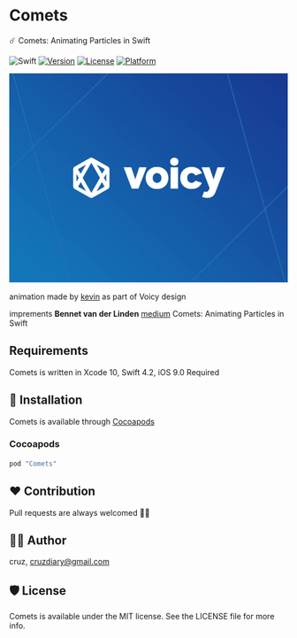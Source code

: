 # Comets
☄️ Comets: Animating Particles in Swift

![Swift](https://img.shields.io/badge/Swift-4.2-orange.svg)
[![Version](https://img.shields.io/cocoapods/v/Comets.svg?style=flat)](http://cocoapods.org/pods/Comets)
[![License](https://img.shields.io/cocoapods/l/Comets.svg?style=flat)](http://cocoapods.org/pods/Comets)
[![Platform](https://img.shields.io/cocoapods/p/Comets.svg?style=flat)](http://cocoapods.org/pods/Comets)

![voicy.gif](README/voicy.gif)

animation made by [kevin](https://medium.com/@kwijst) as part of Voicy design

imprements **Bennet van der Linden** [medium](https://medium.com/call-voicy/comets-animating-particles-in-swift-3431a7f1b250) Comets: Animating Particles in Swift

## Requirements
Comets is written in  Xcode 10, Swift 4.2, iOS 9.0 Required

## 📲 Installation
Comets is available through [Cocoapods](http://cocoapods.org)

### Cocoapods
```ruby
pod "Comets"
```

## ❤️ Contribution
Pull requests are always welcomed 🏄🏼

## 👨‍💻 Author
cruz, cruzdiary@gmail.com

## 🛡 License

Comets is available under the MIT license. See the LICENSE file for more info.
